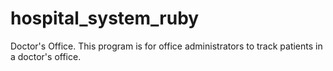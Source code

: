 # hospital_system_ruby
Doctor's Office. This program is for office administrators to track patients in a doctor's office.
